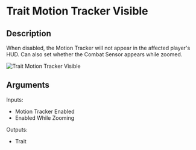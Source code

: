 # Trait Motion Tracker Visible

## Description

When disabled, the Motion Tracker will not appear in the affected player's HUD. Can also set whether the Combat Sensor appears while zoomed.

![Trait Motion Tracker Visible](../../.gitbook/assets/images/scripting/traits/trait-motion-tracker-visible.png)

## Arguments

Inputs:

* Motion Tracker Enabled
* Enabled While Zooming

Outputs:

* Trait

